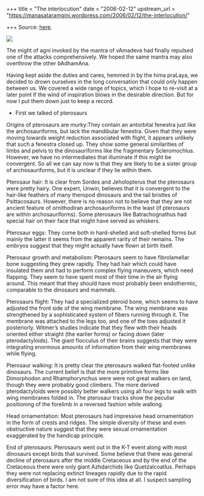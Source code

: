 +++
title = "The interlocution"
date = "2006-02-12"
upstream_url = "https://manasataramgini.wordpress.com/2006/02/12/the-interlocution/"

+++
Source: [here](https://manasataramgini.wordpress.com/2006/02/12/the-interlocution/).



[![](https://i2.wp.com/photos1.blogger.com/blogger/2010/410/320/Pterosaur.jpg)](http://photos1.blogger.com/blogger/2010/410/1600/Pterosaur.jpg)

The might of agni invoked by the mantra of vAmadeva had finally repulsed one of the attacks comprehensively. We hoped the same mantra may also overthrow the other bAdhamAna.

Having kept aside the duties and cares, hemmed in by the hima praLaya, we decided to drown ourselves in the long conversation that could only happen between us. We covered a wide range of topics, which I hope to re-visit at a later point if the wind of inspiration blows in the desirable direction. But for now I put them down just to keep a record.

-   First we talked of pterosaurs

Origins of pterosaurs are murky:They contain an antorbital fenestra just like the archosauriforms, but lack the mandibular fenestra. Given that they were moving towards weight reduction associated with flight, it appears unlikely that such a fenestra closed up. They show some general similarities of limbs and pelvis to the dinosauriforms like the fragmentary Scleromochlus. However, we have no intermediates that illuminate if this might be convergent. So all we can say now is that they are likely to be a sister group of archosauriforms, but it is unclear if they lie within them.

Pterosaur hair: It is clear from Sordes and Jeholopterus that the pterosaurs were pretty hairy. One expert, Unwin, believes that it is convergent to the hair-like feathers of many theropod dinosaurs and the tail bristles of Psittacosaurs. However, there is no reason not to believe that they are not ancient feature of ornithodiran archosauriforms in the least (if pterosaurs are within archosauriforms). Some pterosaurs like Batrachognathus had special hair on their face that might have served as whiskers.

Pterosaur eggs: They come both in hard-shelled and soft-shelled forms but mainly the latter it seems from the apparent rarity of their remains. The embryos suggest that they might actually have flown at birth itself.

Pterosaur growth and metabolism: Pterosaurs seem to have fibrolamellar bone suggesting they grew rapidly. They had hair which could have insulated them and had to perform complex flying maneuvers, which need flapping. They seem to have spent most of their time in the air flying around. This meant that they should have most probably been endothermic, comparable to the dinosaurs and mammals.

Pterosaurs flight: They had a specialized pteroid bone, which seems to have adjusted the front side of the wing membrane. The wing membrane was strengthened by a sophisticated system of fibers running through it. The membrane was attached to the legs too, and one of the toes adjusted it posteriorly. Witmer’s studies indicate that they flew with their heads oriented either straight (the earlier forms) or facing down (later pterodactyloids). The giant flocculus of their brains suggests that they were integrating enormous amounts of information from their wing membranes while flying.

Pterosaur walking: It is pretty clear the pterosaurs walked flat-footed unlike dinosaurs. The current belief is that the more primitive forms like Dimorphodon and Rhamphorynchus were were not great walkers on land, though they were probably good climbers. The more derived pterodactyloids were possibly better walkers using all four legs to walk with wing membranes folded in. The pterosaur tracks show the peculiar positioning of the forelimb in a reversed fashion while walking.

Head ornamentation: Most pterosaurs had impressive head ornamentation in the form of crests and ridges. The simple diversity of these and even obstructive nature suggest that they were sexual ornamentation exaggerated by the handicap principle.

End of pterosaurs: Pterosaurs went out in the K-T event along with most dinosaurs except birds that survived. Some believe that there was general decline of pterosaurs after the middle Cretaceous and by the end of the Cretaceous there were only giant Azhdarchids like Quetzalcoatlus. Perhaps they were not replacing extinct lineages rapidly due to the rapid diversification of birds. I am not sure of this idea at all. I suspect sampling error may have a factor here.

